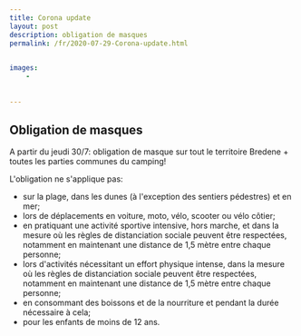 ```yaml
---
title: Corona update
layout: post
description: obligation de masques
permalink: /fr/2020-07-29-Corona-update.html

    
images: 
    -
    
    
---
```


## Obligation de masques

A partir du jeudi 30/7: obligation de masque sur tout le territoire Bredene + toutes les parties communes du camping!

L'obligation ne s'applique pas:
- sur la plage, dans les dunes (à l'exception des sentiers pédestres) et en mer;
- lors de déplacements en voiture, moto, vélo, scooter ou vélo côtier;
- en pratiquant une activité sportive intensive, hors marche, et dans la mesure où les règles de distanciation sociale peuvent être respectées, notamment en maintenant une distance de 1,5 mètre entre chaque personne;
- lors d'activités nécessitant un effort physique intense, dans la mesure où les règles de distanciation sociale peuvent être respectées, notamment en maintenant une distance de 1,5 mètre entre chaque personne;
- en consommant des boissons et de la nourriture et pendant la durée nécessaire à cela;
- pour les enfants de moins de 12 ans.

